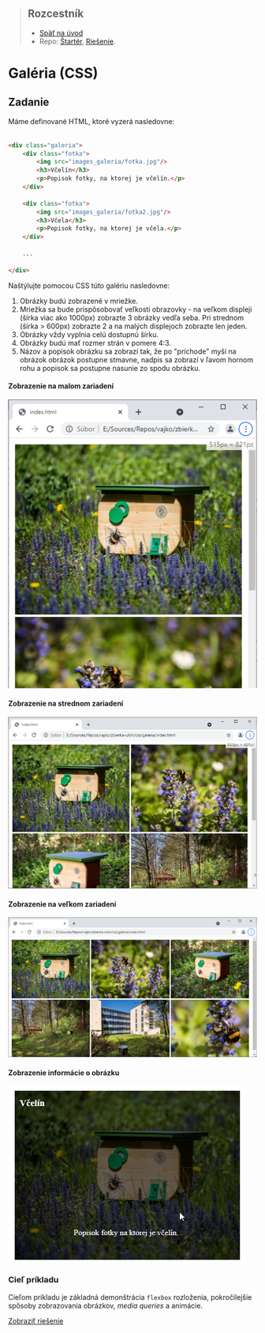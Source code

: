 <div class="hidden">

> ## Rozcestník
> - [Späť na úvod](../../README.md)
> - Repo: [Štartér](/../../tree/main/css/galeria), [Riešenie](/../../tree/solution/css/galeria).
</div>

# Galéria (CSS)

## Zadanie

Máme definované HTML, ktoré vyzerá nasledovne:

```html

<div class="galeria">
    <div class="fotka">
        <img src="images_galeria/fotka.jpg"/>
        <h3>Včelín</h3>
        <p>Popisok fotky, na ktorej je včelín.</p>
    </div>

    <div class="fotka">
        <img src="images_galeria/fotka2.jpg"/>
        <h3>Včela</h3>
        <p>Popisok fotky, na ktorej je včela.</p>
    </div>

    ...

</div>
```

Naštýlujte pomocou CSS túto galériu nasledovne:

1. Obrázky budú zobrazené v mriežke.
2. Mriežka sa bude prispôsobovať veľkosti obrazovky - na veľkom displeji (šírka viac ako 1000px) zobrazte 3 obrázky
   vedľa seba. Pri strednom (šírka > 600px) zobrazte 2 a na malých displejoch zobrazte len jeden.
3. Obrázky vždy vyplnia celú dostupnú šírku.
4. Obrázky budú mať rozmer strán v pomere 4:3.
5. Názov a popisok obrázku sa zobrazí tak, že po "príchode" myši na obrázok obrázok postupne stmavne, nadpis sa 
   zobrazí v ľavom hornom rohu a popisok sa postupne nasunie zo spodu obrázku.

#### Zobrazenie na malom zariadení

![](images_galeria/zadanie-s.png)

#### Zobrazenie na strednom zariadení

![](images_galeria/zadanie-m.png)

#### Zobrazenie na veľkom zariadení

![](images_galeria/zadanie-l.png)

#### Zobrazenie informácie o obrázku

![](images_galeria/zadanie-hover.png)

### Cieľ príkladu

Cieľom príkladu je základná demonštrácia `flexbox` rozloženia, pokročilejšie spôsoby zobrazovania obrázkov, *media 
queries* a animácie.

<div class="hidden">

[Zobraziť riešenie](riesenie.md)
</div>